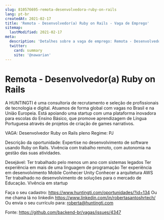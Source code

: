```yaml
---
slug: 810576695-remota-desenvolvedora-ruby-on-rails
lang: pt-br
createdAt: 2021-02-17
title: 'Remota - Desenvolvedor(a) Ruby on Rails - Vaga de Emprego'
sitemap:
  lastModified: 2021-02-17
meta:
  description: 'Detalhes sobre a vaga de emprego: Remota - Desenvolvedor(a) Ruby on Rails'
  twitter:
    card: summary
    site: '@nawarian'
---
```


# Remota - Desenvolvedor(a) Ruby on Rails

A HUNTINGTI é uma consultoria de recrutamento e seleção de profissionais de tecnologia e digital. Atuamos de forma global com vagas no Brasil e na União Europeia.
Está apoiando uma startup com uma plataforma inovadora para escolas do Ensino Básico, que promove aprendizagem de Língua Portuguesa através de projetos de criação de games narrativos.

VAGA: Desenvolvedor Ruby on Rails pleno
Regime: PJ

Descrição da oportunidade:
Expertise no desenvolvimento de software usando Ruby on Rails.
Vivência com trabalho remoto, com autonomia na gestão das suas atividades.

Desejável:
Ter trabalhado pelo menos um ano com sistemas legados
Ter experiência em mais de uma linguagem de programação
Ter experiência em desenvolvimento Mobile
Conhecer Unity
Conhecer a arquitetura AWS
Ter trabalhado no desenvolvimento de soluções para o mercado de Educação.
Vivência em startup

Faça o seu cadastro: https://www.huntingti.com/oportunidades/?id=134
Ou me chama lá no linkedin https://www.linkedin.com/in/robertasantoshrtech/
Ou envia o seu currículo para: roberta@huntingti.com


Fonte: https://github.com/backend-br/vagas/issues/4347